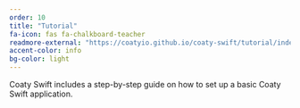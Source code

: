 ```yaml
---
order: 10
title: "Tutorial"
fa-icon: fas fa-chalkboard-teacher
readmore-external: "https://coatyio.github.io/coaty-swift/tutorial/index.html"
accent-color: info
bg-color: light
---
```


Coaty Swift includes a step-by-step guide on how to set up a basic Coaty Swift application.

